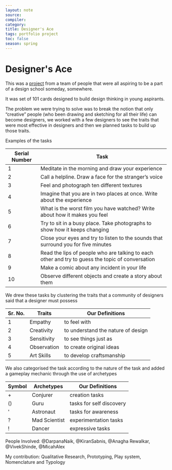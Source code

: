 ```yaml
---
layout: note
source:
compiler:
category:
title: Designer's Ace
tags: portfolio project
toc: false
season: spring
---
```


# Designer's Ace

This was a [project](https://www.behance.net/gallery/63290189/Designers-Ace) from a team of people that were all aspiring to be a part of a design school someday, somewhere.

It was set of 101 cards designed to build design thinking in young aspirants.

The problem we were trying to solve was to break the notion that only “creative” people (who been drawing and sketching for all their life) can become designers, we worked with a few designers to see the traits that were most effective in designers and then we planned tasks to build up those traits.

Examples of the tasks

Serial Number | Task
--------------- | ------
1	|Meditate in the morning and draw your experience
2	|Call a helpline. Draw a face for the stranger’s voice
3	|Feel and photograph ten different textures                       
4	|Imagine that you are in two places at once. Write about the experience
5	|What is the worst film you have watched? Write about how it makes you feel
6	|Try to sit in a busy place. Take photographs to show how it keeps changing
7	|Close your eyes and try to listen to the sounds that surround you for five minutes
8	|Read the lips of people who are talking to each other and try to guess the topic of conversation
9	|Make a comic about any incident in your life                        
10	|Observe different objects and create a story about them                 

We drew these tasks by clustering the traits that a community of designers said that a designer must possess

Sr. No. | Traits | Our Definitions
------  | ------ | ------
1	|Empathy | to feel with
2	|Creativity | to understand the nature of design
3	|Sensitivity | to see things just as                      
4	|Observation | to create original ideas
5	|Art Skills | to develop craftsmanship

We also categorised the task according to the nature of the task and added a gameplay mechanic through the use of archetypes

Symbol | Archetypes | Our Definitions
------  | ------ | ------
+ |Conjurer | creation tasks
()	|Guru | tasks for self discovery
'	|Astronaut | tasks for awareness                      
?	|Mad Scientist | experimentation tasks
!	|Dancer | expressive tasks

People Involved: @DarpanaNaik, @KiranSabnis, @Anagha Rewalkar, @VivekShinde, @MicahAlex

My contribution:  Qualitative Research, Prototyping, Play system, Nomenclature and Typology
